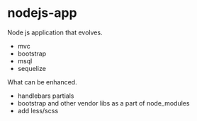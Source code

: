 # nodejs-app
Node js application that evolves.
- mvc
- bootstrap
- msql
- sequelize

What can be enhanced.
- handlebars partials
- bootstrap and other vendor libs as a part of node_modules
- add less/scss 
